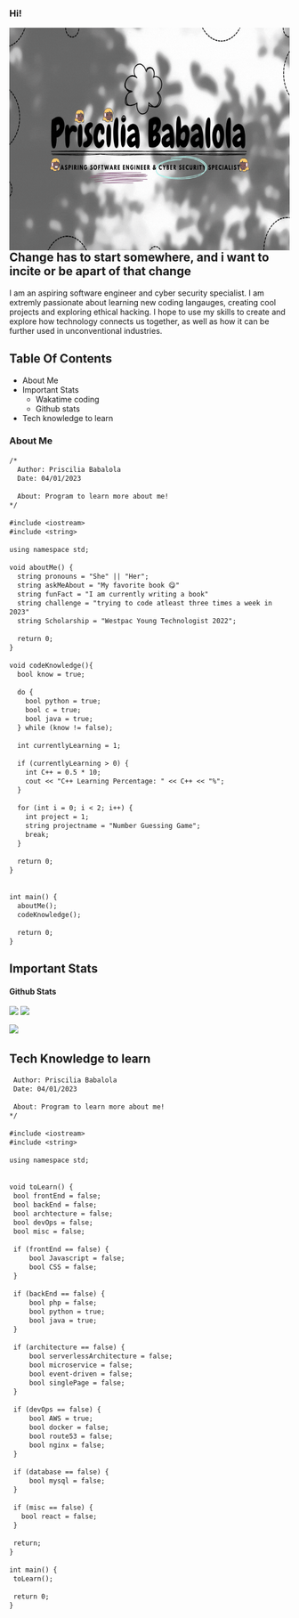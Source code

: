 ### Hi!

<p><img align="right" src="https://github.com/Pris042/Pris042/blob/main/Priscilia Babalola.gif" width"1000" height="400" /></p>


##                       Change has to start somewhere, and i want to incite or be apart of that change

I am an aspiring software engineer and cyber security specialist. I am extremly passionate about learning new coding langauges, creating cool projects and exploring ethical hacking. I hope to use my skills to create and explore how technology connects us together, as well as how it can be further used in unconventional industries. 


## Table Of Contents
- About Me
- Important Stats
  - Wakatime coding 
  - Github stats  
- Tech knowledge to learn



### About Me 
```
/*
  Author: Priscilia Babalola
  Date: 04/01/2023 
  
  About: Program to learn more about me!
*/

#include <iostream>
#include <string>

using namespace std;

void aboutMe() {
  string pronouns = "She" || "Her";
  string askMeAbout = "My favorite book 😋"
  string funFact = "I am currently writing a book"
  string challenge = "trying to code atleast three times a week in 2023" 
  string Scholarship = "Westpac Young Technologist 2022";
  
  return 0;
}

void codeKnowledge(){
  bool know = true;

  do {
    bool python = true;
    bool c = true;
    bool java = true;
  } while (know != false);
  
  int currentlyLearning = 1;
  
  if (currentlyLearning > 0) {
    int C++ = 0.5 * 10;
    cout << "C++ Learning Percentage: " << C++ << "%";
  }
  
  for (int i = 0; i < 2; i++) {
    int project = 1;
    string projectname = "Number Guessing Game";
    break;
  }
  
  return 0;
}


int main() {
  aboutMe();
  codeKnowledge();

  return 0;
}

```

## Important Stats 

#### Github Stats

<img src="https://github-readme-stats.vercel.app/api?username=Pris042&count_private=true&show_icons=true&theme=graywhite" width="400"> <img src="https://wakatime.com/share/@Pris042/e54e9efc-51bd-4d1f-b92c-e07880c0646b.svg" width="400" >
 
<img src="https://wakatime.com/share/@Pris042/e4e6aaf1-fdd4-477f-8d1c-1b8922e05a8b.svg" width="400">

</div>


## Tech Knowledge to learn
 ```
  Author: Priscilia Babalola
  Date: 04/01/2023 
  
  About: Program to learn more about me!
*/

#include <iostream>
#include <string>

using namespace std;


 void toLearn() {
  bool frontEnd = false;
  bool backEnd = false; 
  bool archtecture = false;
  bool devOps = false;
  bool misc = false;
  
  if (frontEnd == false) {
      bool Javascript = false;
      bool CSS = false;
  } 
  
  if (backEnd == false) {
      bool php = false;
      bool python = true;
      bool java = true;
  }
  
  if (architecture == false) {
      bool serverlessArchitecture = false;
      bool microservice = false;
      bool event-driven = false;
      bool singlePage = false;
  }
  
  if (devOps == false) {
      bool AWS = true;
      bool docker = false;
      bool route53 = false;
      bool nginx = false; 
  }
  
  if (database == false) {
      bool mysql = false;
  }
  
  if (misc == false) {
    bool react = false;
  }
  
  return;
}

int main() {
  toLearn();

  return 0;
}

 ```
   

<!--
**Pris042/Pris042** is a ✨ _special_ ✨ repository because its `README.md` (this file) appears on your GitHub profile.



